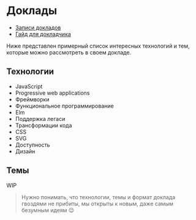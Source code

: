 # Доклады

- [Записи докладов](https://github.com/UralJS/talks/blob/master/talks.md)
- [Гайд для докладчика](https://github.com/UralJS/talks/blob/master/speaker.md)

Ниже представлен примерный список интересных технологий и тем, которые можно рассмотреть в своем докладе.

## Технологии

- JavaScript
- Progressive web applications
- Фреймворки
- Функциональное программирование
- Elm
- Поддержка легаси
- Трансформации кода
- CSS
- SVG
- Доступность
- Дизайн

## Темы

WIP

> Нужно понимать, что технологии, темы и формат доклада гвоздями не прибиты, мы открыты к новым, даже самым безумным идеям :wink: